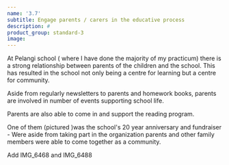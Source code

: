 ```yaml
---
name: '3.7'
subtitle: Engage parents / carers in the educative process
description: #
product_group: standard-3
image:
---
```

At Pelangi school ( where I have done the majority of my practicum) there is a strong relationship between parents of the children and the school. This has resulted in the school not only being a centre for learning but a centre for community.

Aside from regularly newsletters to parents and homework books, parents are involved in number of events supporting school life.

Parents are also able to come in and support the reading program.

One of them (pictured )was the school's 20 year anniversary and fundraiser - Were aside from taking part in the organization parents and other family members were able to come together as a community.


Add IMG_6468 and IMG_6488   

